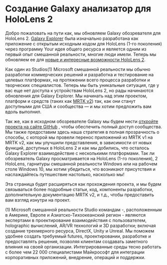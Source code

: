 # <a name="the-making-of-galaxy-explorer-for-hololens-2"></a>Создание Galaxy анализатор для HoloLens 2

Добро пожаловать на пути как, мы обновляем Galaxy обозревателя для HoloLens 2. [Galaxy Explorer](https://docs.microsoft.com/windows/mixed-reality/galaxy-explorer "Galaxy Explorer") была изначально разработана как приложение с открытым исходным кодом для HoloLens (1-го поколения) через программу Your идея общего ресурса и является одним из первый опыт смешанной реальности, многие люди имели. Теперь мы обновляем ее для [новые и интересные возможности HoloLens 2](https://www.microsoft.com/hololens/hardware).

Как один из Studios(1) Microsoft смешанной реальности мы обычно разработки коммерческих решений и разработка и тестирование на целевых платформах, на протяжении всего процесса разработки и творческих специалистов. Теперь мы быть уникальные ситуация, где у вас еще нет доступа к устройствам HoloLens 2, но рады начинаются обновления для Galaxy Explorer. Мы начинать над этим проектом, платформ и средств (таких как [MRTK v2](https://microsoft.github.io/MixedRealityToolkit-Unity/Documentation/GettingStartedWithTheMRTK.html)) так, как они станут доступными для США и сообщества — и мы хотим предложить вам вдоль выполнил.

Так же, как в исходном обозревателе Galaxy мы будем нести [откройте проекта на сайте GitHub](https://github.com/Microsoft/GalaxyExplorer) , чтобы обеспечить полный доступ сообщества. Мы также предоставим здесь наша стратегия в полная прозрачность о способы, с которой мы провели перенос приложений из MRTK v1 на MRTK v2, как мы улучшили представления, в зависимости от новых функций, доступных в HoloLens 2 и как мы добились, что осталось Galaxy Explorer взаимодействие с несколькими платформами. Так ли обозреватель Galaxy просматривается на HoloLens (1-го поколения), 2 HoloLens, гарнитуры смешанной реальности Windows или на рабочем столе Windows 10, мы хотим убедиться, что возникают присутствия и наслаждайтесь путешествие настолько, насколько мы!

Эта страница будет расширяться как прохождения проекта, и мы будем связываться более подробные статьи, код, компоненты разработки, дополнительную документацию MRTK v2, и т.д., чтобы предоставить вам взгляд изнутри на проект.



(1) Microsoft смешанной реальности Studio командам -, расположенным в Америке, Европе и Азиатско-Тихоокеанский регион - являются экспертами в проектирование взаимодействия с пользователем, holographic вычислений, AR/VR технологий и 3D разработки; включая создание трехмерного ресурса, DirectX, Unity и Unreal. Мы поможем удобнее создать требуемый futures, проектировании, разработке и предоставлять решения, позволяя клиентам создавать заметного влияния на своей организации. Интегрированные среды тесно работать с более чем 22 000 специалистами Майкрософт для интеграции корпоративных приложений, внедрение, операций и поддержки.

